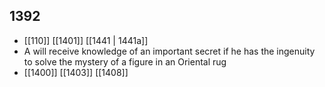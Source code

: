 ## 1392
- [[110]] [[1401]] [[1441 | 1441a]] 
- A will receive knowledge of an important secret if he has the ingenuity to solve the mystery of a figure in an Oriental rug
- [[1400]] [[1403]] [[1408]] 


